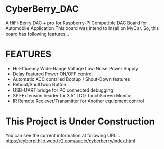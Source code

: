 # CyberBerry_DAC
A HiFi-Berry DAC + pro for Raspberry-Pi Compatible DAC Board for Automobile Application
This board was intend to insall on MyCar. So, this board has following features...

# FEATURES
 * Hi-Efficency Wide-Range Voltage Low-Noise Power Supply
 * Delay featured Power ON/OFF control
  * Automatic ACC contrlled Bootup / Shout-Down features
  * Reboot/ShutDwon Button
  * USB-UART bridge for PC connected debugging
  * SPI-Extension header for 3.5" LCD TouchScreen Monitor
  * IR Remote Reciever/Transmitter for Another equipment control
  
# This Project is Under Construction
  
  You can see the current information at following URL...
  https://cyberpithilo.web.fc2.com/audio/cyberberry/index.html
